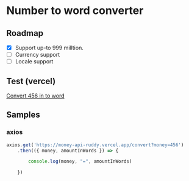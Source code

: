 # Number to word converter

## Roadmap
- [x] Support up-to 999 milltion.
- [ ] Currency support
- [ ] Locale support

## Test (vercel)
<a href="https://money-api-ruddy.vercel.app/convert?money=456" target="blank">Convert 456 in to word</a>

## Samples
### axios
```js
axios.get('https://money-api-ruddy.vercel.app/convert?money=456')
    .then(({ money, amountInWords }) => {

        console.log(money, "=", amountInWords)

    })
```